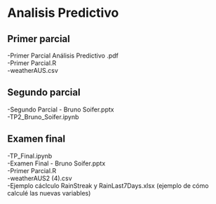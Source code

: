 # Analisis Predictivo
## Primer parcial
-Primer Parcial Análisis Predictivo .pdf <br>
-Primer Parcial.R <br>
-weatherAUS.csv <br>
## Segundo parcial
-Segundo Parcial - Bruno Soifer.pptx <br>
-TP2_Bruno_Soifer.ipynb <br>
## Examen final
-TP_Final.ipynb <br>
-Examen Final - Bruno Soifer.pptx <br>
-Primer Parcial.R <br>
-weatherAUS2 (4).csv <br>
-Ejemplo cáclculo RainStreak y RainLast7Days.xlsx (ejemplo de cómo calculé las nuevas variables) <br>
